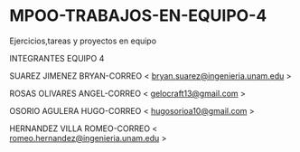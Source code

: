 # MPOO-TRABAJOS-EN-EQUIPO-4
Ejercicios,tareas y proyectos en equipo

INTEGRANTES EQUIPO 4

SUAREZ JIMENEZ BRYAN-CORREO < bryan.suarez@ingenieria.unam.edu >


ROSAS OLIVARES ANGEL-CORREO < gelocraft13@gmail.com >


OSORIO AGULERA HUGO-CORREO < hugosorioa10@gmail.com >


HERNANDEZ VILLA ROMEO-CORREO < romeo.hernandez@ingenieria.unam.edu >
